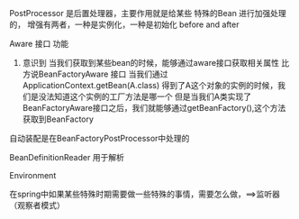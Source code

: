 PostProcessor 是后置处理器，主要作用就是给某些 特殊的Bean 进行加强处理的，
增强有两者，一种是实例化，一种是初始化 before and after

Aware 接口 功能
1. 意识到
当我们获取到某些bean的时候，能够通过aware接口获取相关属性
比方说BeanFactoryAware 接口
当我们通过ApplicationContext.getBean(A.class) 得到了A这个对象的实例的时候，我们是没法知道这个实例的工厂方法是哪一个
但是当我们A类实现了BeanFactoryAware接口之后，我们就能够通过getBeanFactory(),这个方法获取到BeanFactory


自动装配是在BeanFactoryPostProcessor中处理的

BeanDefinitionReader 用于解析

Environment

在spring中如果某些特殊时期需要做一些特殊的事情，需要怎么做，==>监听器（观察者模式）
